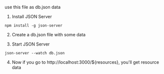 use this file as db.json data

1. Install JSON Server

`npm install -g json-server`

2. Create a db.json file with some data

3. Start JSON Server

`json-server --watch db.json`

4. Now if you go to http://localhost:3000/${resources}, you'll get resource data
